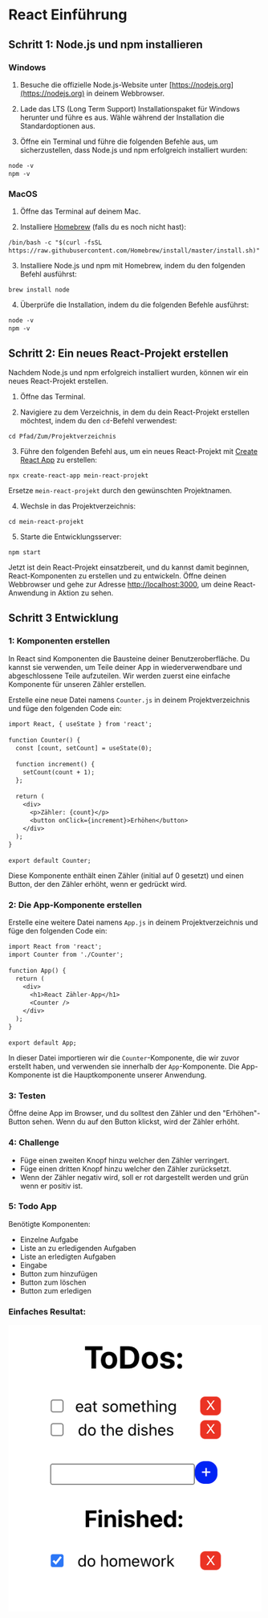 # React Einführung

## Schritt 1: Node.js und npm installieren

### Windows

1. Besuche die offizielle Node.js-Website unter [https://nodejs.org](https://nodejs.org) in deinem Webbrowser.

2. Lade das LTS (Long Term Support) Installationspaket für Windows herunter und führe es aus. Wähle während der Installation die Standardoptionen aus.

3. Öffne ein Terminal und führe die folgenden Befehle aus, um sicherzustellen, dass Node.js und npm erfolgreich installiert wurden:

```
node -v
npm -v
```

### MacOS

1. Öffne das Terminal auf deinem Mac.

2. Installiere [Homebrew](https://brew.sh/) (falls du es noch nicht hast):

```
/bin/bash -c "$(curl -fsSL https://raw.githubusercontent.com/Homebrew/install/master/install.sh)"
```

3. Installiere Node.js und npm mit Homebrew, indem du den folgenden Befehl ausführst:

```
brew install node
```

4. Überprüfe die Installation, indem du die folgenden Befehle ausführst:

```
node -v
npm -v
```

## Schritt 2: Ein neues React-Projekt erstellen

Nachdem Node.js und npm erfolgreich installiert wurden, können wir ein neues React-Projekt erstellen.

1. Öffne das Terminal.

2. Navigiere zu dem Verzeichnis, in dem du dein React-Projekt erstellen möchtest, indem du den `cd`-Befehl verwendest:

```
cd Pfad/Zum/Projektverzeichnis
```

3. Führe den folgenden Befehl aus, um ein neues React-Projekt mit [Create React App](https://reactjs.org/docs/create-a-new-react-app.html) zu erstellen:

```
npx create-react-app mein-react-projekt
```

   Ersetze `mein-react-projekt` durch den gewünschten Projektnamen.

4. Wechsle in das Projektverzeichnis:

```
cd mein-react-projekt
```

5. Starte die Entwicklungsserver:

```
npm start
```

Jetzt ist dein React-Projekt einsatzbereit, und du kannst damit beginnen, React-Komponenten zu erstellen und zu entwickeln. Öffne deinen Webbrowser und gehe zur Adresse [http://localhost:3000](http://localhost:3000), um deine React-Anwendung in Aktion zu sehen.

## Schritt 3 Entwicklung

### 1: Komponenten erstellen

In React sind Komponenten die Bausteine deiner Benutzeroberfläche. Du kannst sie verwenden, um Teile deiner App in wiederverwendbare und abgeschlossene Teile aufzuteilen. Wir werden zuerst eine einfache Komponente für unseren Zähler erstellen.

Erstelle eine neue Datei namens `Counter.js` in deinem Projektverzeichnis und füge den folgenden Code ein:

```
import React, { useState } from 'react';

function Counter() {
  const [count, setCount] = useState(0);

  function increment() {
    setCount(count + 1);
  };

  return (
    <div>
      <p>Zähler: {count}</p>
      <button onClick={increment}>Erhöhen</button>
    </div>
  );
}

export default Counter;
```

Diese Komponente enthält einen Zähler (initial auf 0 gesetzt) und einen Button, der den Zähler erhöht, wenn er gedrückt wird.

### 2: Die App-Komponente erstellen

Erstelle eine weitere Datei namens `App.js` in deinem Projektverzeichnis und füge den folgenden Code ein:

```
import React from 'react';
import Counter from './Counter';

function App() {
  return (
    <div>
      <h1>React Zähler-App</h1>
      <Counter />
    </div>
  );
}

export default App;
```

In dieser Datei importieren wir die `Counter`-Komponente, die wir zuvor erstellt haben, und verwenden sie innerhalb der `App`-Komponente. Die App-Komponente ist die Hauptkomponente unserer Anwendung.


### 3: Testen

Öffne deine App im Browser, und du solltest den Zähler und den "Erhöhen"-Button sehen. Wenn du auf den Button klickst, wird der Zähler erhöht.

### 4: Challenge

* Füge einen zweiten Knopf hinzu welcher den Zähler verringert.
* Füge einen dritten Knopf hinzu welcher den Zähler zurücksetzt.
* Wenn der Zähler negativ wird, soll er rot dargestellt werden und grün wenn er positiv ist.

### 5: Todo App
Benötigte Komponenten:
* Einzelne Aufgabe
* Liste an zu erledigenden Aufgaben
* Liste an erledigten Aufgaben
* Eingabe
* Button zum hinzufügen
* Button zum löschen
* Button zum erledigen

### Einfaches Resultat:
![Resultat](todo-app.png)